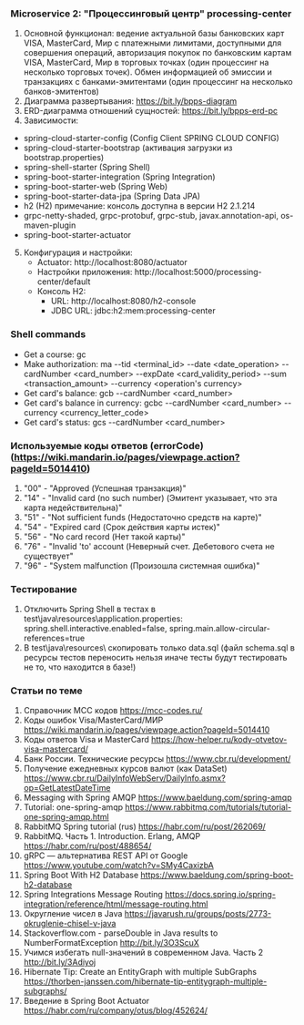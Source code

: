 ### Microservice 2: "Процессинговый центр" processing-center
1. Основной функционал: ведение актуальной базы банковских карт VISA, MasterCard, Мир с платежными лимитами, доступными
   для совершения операций, авторизация покупок по банковским картам VISA, MasterCard, Мир в торговых точках (один
   процессинг на несколько торговых точек). Обмен информацией об эмиссии и транзакциях с банками-эмитентами (один процессинг
   на несколько банков-эмитентов)
2. Диаграмма развертывания: https://bit.ly/bpps-diagram
3. ERD-диаграмма отношений сущностей: https://bit.ly/bpps-erd-pc
4. Зависимости:
  - spring-cloud-starter-config (Config Client SPRING CLOUD CONFIG)
  - spring-cloud-starter-bootstrap (активация загрузки из bootstrap.properties)
  - spring-shell-starter (Spring Shell)
  - spring-boot-starter-integration (Spring Integration)
  - spring-boot-starter-web (Spring Web) 
  - spring-boot-starter-data-jpa (Spring Data JPA)
  - h2 (H2) примечание: консоль доступна в версии H2 2.1.214
  - grpc-netty-shaded, grpc-protobuf, grpc-stub, javax.annotation-api, os-maven-plugin
  - spring-boot-starter-actuator
5. Конфигурация и настройки:
    - Actuator: http://localhost:8080/actuator
    - Настройки приложения: http://localhost:5000/processing-center/default
    - Консоль H2:
        - URL: http://localhost:8080/h2-console
        - JDBC URL: jdbc:h2:mem:processing-center

### Shell commands
  - Get a course: gc
  - Make authorization: ma --tid <terminal_id> --date <date_operation> --cardNumber <card_number> --expDate <card_validity_period> --sum <transaction_amount> --currency <operation's currency>
  - Get card's balance: gcb --cardNumber <card_number>
  - Get card's balance in currency: gcbc --cardNumber <card_number> --currency <currency_letter_code> 
  - Get card's status: gcs --cardNumber <card_number>

### Используемые коды ответов (errorCode) (https://wiki.mandarin.io/pages/viewpage.action?pageId=5014410)
1. "00" - "Approved (Успешная транзакция)"
2. "14" - "Invalid card (no such number) (Эмитент указывает, что эта карта недействительна)"
3. "51" - "Not sufficient funds (Недостаточно средств на карте)"
4. "54" - "Expired card (Срок действия карты истек)"
5. "56" - "No card record (Нет такой карты)"
6. "76" - "Invalid 'to' account (Неверный счет. Дебетового счета не существует"
7. "96" - "System malfunction  (Произошла системная ошибка)"

### Тестирование
1. Отключить Spring Shell в тестах в test\java\resources\application.properties: spring.shell.interactive.enabled=false, spring.main.allow-circular-references=true
2. В test\java\resources\ скопировать только data.sql (файл schema.sql в ресурсы тестов переносить нельзя иначе тесты будут тестировать не то, что находится в базе!)

### Статьи по теме
1. Справочник MCC кодов https://mcc-codes.ru/
2. Коды ошибок Visa/MasterCard/МИР https://wiki.mandarin.io/pages/viewpage.action?pageId=5014410
3. Коды ответов Visa и MasterCard https://how-helper.ru/kody-otvetov-visa-mastercard/
4. Банк России. Технические ресурсы https://www.cbr.ru/development/
5. Получение ежедневных курсов валют (как DataSet) https://www.cbr.ru/DailyInfoWebServ/DailyInfo.asmx?op=GetLatestDateTime
6. Messaging with Spring AMQP https://www.baeldung.com/spring-amqp
7. Tutorial: one-spring-amqp https://www.rabbitmq.com/tutorials/tutorial-one-spring-amqp.html
8. RabbitMQ Spring tutorial (rus) https://habr.com/ru/post/262069/
9. RabbitMQ. Часть 1. Introduction. Erlang, AMQP https://habr.com/ru/post/488654/
10. gRPC — альтернатива REST API от Google https://www.youtube.com/watch?v=SMy4CaxizbA
11. Spring Boot With H2 Database https://www.baeldung.com/spring-boot-h2-database
12. Spring Integrations Message Routing https://docs.spring.io/spring-integration/reference/html/message-routing.html
13. Округление чисел в Java https://javarush.ru/groups/posts/2773-okruglenie-chisel-v-java
14. Stackoverflow.com - parseDouble in Java results to NumberFormatException http://bit.ly/3O3ScuX
15. Учимся избегать null-значений в современном Java. Часть 2 http://bit.ly/3Adiyoj
16. Hibernate Tip: Create an EntityGraph with multiple SubGraphs https://thorben-janssen.com/hibernate-tip-entitygraph-multiple-subgraphs/
17. Введение в Spring Boot Actuator https://habr.com/ru/company/otus/blog/452624/
